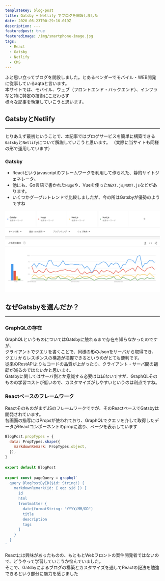 ```yaml
---
templateKey: blog-post
title: Gatsby + Netlify でブログを開設しました
date: 2020-06-23T00:29:16.019Z
description: ---
featuredpost: true
featuredimage: /img/smartphone-image.jpg
tags:
  - React
  - Gatsby
  - Netlify
  - CMS
---
```


ふと思い立ってブログを開設しました。とあるベンダーでモバイル・WEB開発に従事しているaqtaと言います。\
本サイトでは、モバイル、ウェブ（フロントエンド・バックエンド）、インフラなど特に特定の技術にこだわらず\
様々な記事を執筆していこうと思います。

## GatsbyとNetlify
---

とりあえず最初ということで、本記事ではブログサービスを簡単に構築できる`Gatsby`と`Netlify`について解説していこうと思います。
（実際に当サイトも同様の形で運用しています）

### Gatsby

* Reactというjavascriptのフレームワークを利用して作られた、静的サイトジェネレータ。
* 他にも、Go言語で書かれた`Hugo`や、Vueを使った`NEXT.js`,`NUXT.js`などがあります。
* いくつかグーグルトレンドで比較しましたが、今の所はGatsbyが優勢のようですね

![トレンド](../../../static/img/site-generator.png)

## なぜGatsbyを選んだか？

---

### **GraphQLの存在**
GraphQLというものについてはGatsbyに触れるまで存在を知らなかったのですが、\
クライアントでクエリを書くことで、同様の形のJsonをサーバから取得でき、クエリからレスポンスの構造が把握できるというのがとても便利です。\
従来のRestAPIよりもコードの品質が上がったり、クライアント・サーバ間の齟齬が減るのではないかと思います。\
Gatsbyに関してはサーバ側とか意識する必要はほぼないですが、GraphQLそのものの学習コストが低いので、カスタマイズがしやすいというのは利点ですね。

### **Reactベースのフレームワーク**
ReactそのものがまずJSのフレームワークですが、そのReactベースでGatsbyは開発されています。\
各画面の描写にはPropsが使われており、GraphQLでクエリを介して取得したデータがReactコンポーネントのpropに渡り、ページを表示しています

```js:title=blog-spot.js
BlogPost.propTypes = {
  data: PropTypes.shape({
    markdownRemark: PropTypes.object,
  }),
}

export default BlogPost

export const pageQuery = graphql`
  query BlogPostByID($id: String!) {
    markdownRemark(id: { eq: $id }) {
      id
      html
      frontmatter {
        date(formatString: "YYYY/MM/DD")
        title
        description
        tags
      }
    }
  }
`

```

Reactには興味があったものの、もともとWebフロントの案件開発者ではないので、どうやって学習していこうか悩んでいました。\
そこで、Gatsbyによるブログの構築とカスタマイズを通してReactの記法を勉強できるという部分に魅力を感じました
